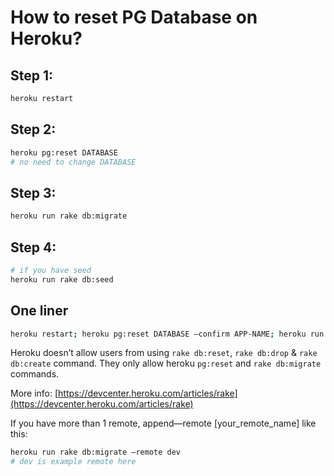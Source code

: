 # How to reset PG Database on Heroku?

## Step 1:
```bash
heroku restart
```

## Step 2:
```bash
heroku pg:reset DATABASE
# no need to change DATABASE
```

## Step 3:
```bash
heroku run rake db:migrate
```

## Step 4:
```bash
# if you have seed
heroku run rake db:seed
```
## One liner
```bash
heroku restart; heroku pg:reset DATABASE —confirm APP-NAME; heroku run rake db:migrate
```

Heroku doesn’t allow users from using `rake db:reset`, `rake db:drop` & `rake db:create` command. 
They only allow heroku `pg:reset` and `rake db:migrate` commands.

More info: [https://devcenter.heroku.com/articles/rake](https://devcenter.heroku.com/articles/rake)

If you have more than 1 remote, append—remote [your_remote_name] like this:

```bash
heroku run rake db:migrate —remote dev
# dev is example remote here
```
